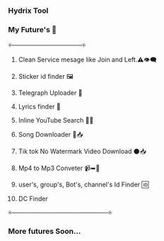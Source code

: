 ### Hydrix Tool

### My Future's 🌟
⍟────────────────⍟

1. Clean Service mesage like Join and Left.⚠️👁️‍🗨️

2. Sticker id finder 🖼️

3. Telegraph Uploader 📜

4. Lyrics finder 🎼

5. Inline YouTube Search 🔴🔎

6. Song Downloader 🎵📥

7. Tik tok No Watermark Video Download ⚫📥

8. Mp4 to Mp3 Conveter 📹➥🎵

9. user's, group's, Bot's, channel's Id Finder 🆔

10. DC Finder 

⍟──────────────────────⍟

### More futures Soon...
